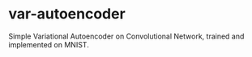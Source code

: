 # var-autoencoder
Simple Variational Autoencoder on Convolutional Network, trained and implemented on MNIST.
